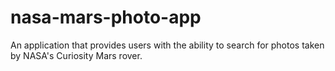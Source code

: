 # nasa-mars-photo-app
An application that provides users with the ability to search for photos taken by NASA's Curiosity Mars rover.
